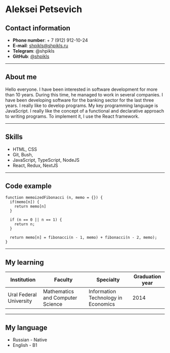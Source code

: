 # Aleksei Petsevich

## Contact information

* **Phone number**: + 7 (912) 912-10-24
* **E-mail**: shpikls@shpikls.ru
* **Telegram**: @shpikls
* **GitHub**: [@shpikls](https://github.com/Shpikls)

---

## About me

Hello everyone. I have been interested in software development for more than 10 years. During this time, he managed to work in several companies. I have been developing software for the banking sector for the last three years. I really like to develop programs. My key programming language is JavaScript. I really like the concept of a functional and declarative approach to writing programs. To implement it, I use the React framework.

--- 

## Skills

* HTML, CSS
* Git, Bush, 
* JavaScript, TypeScript, NodeJS
* React, Redux, NextJS

---

## Code example

```
function memoizedFibonacci (n, memo = {}) {
  if(memo[n]) {
    return memo[n]
  }
  
  if (n == 0 || n == 1) {
    return n;
  }
    
  return memo[n] = fibonacci(n - 1, memo) + fibonacci(n - 2, memo);
}
```

---

## My learning

|Institution            |Faculty                          |Specialty                            |Graduation year  |
|-----------------------|---------------------------------|-------------------------------------|-----------------|
|Ural Federal University|Mathematics and Computer Science |Information Technology in Economics  |2014             |

--- 

## My language

* Russian - Native
* English - B1

